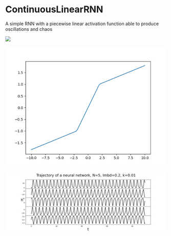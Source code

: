 # ContinuousLinearRNN
 A simple RNN with a piecewise linear activation function able to produce oscillations and chaos

<img src="https://render.githubusercontent.com/render/math?math=\frac{dh}{dt} = -h %2B W \sigma(h) %2B b"> 

![Activation_function](https://github.com/ptolmachev/ContinuousLinearRNN/blob/main/img/activation_function.png)

![Oscillations example](https://github.com/ptolmachev/ContinuousLinearRNN/blob/main/img/multidimensional_oscillations.png)
